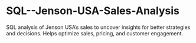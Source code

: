 # SQL--Jenson-USA-Sales-Analysis
SQL analysis of Jenson USA’s sales to uncover insights for better strategies and decisions. Helps optimize sales, pricing, and customer engagement.
